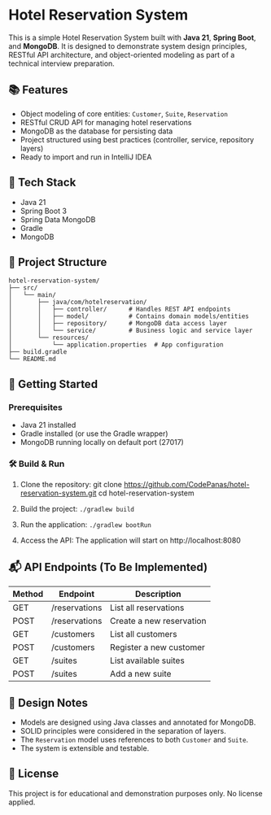 # Hotel Reservation System

This is a simple Hotel Reservation System built with **Java 21**, **Spring Boot**, and **MongoDB**. It is designed to demonstrate system design principles, RESTful API architecture, and object-oriented modeling as part of a technical interview preparation.

## 📚 Features

- Object modeling of core entities: `Customer`, `Suite`, `Reservation`
- RESTful CRUD API for managing hotel reservations
- MongoDB as the database for persisting data
- Project structured using best practices (controller, service, repository layers)
- Ready to import and run in IntelliJ IDEA

## 🧱 Tech Stack

- Java 21
- Spring Boot 3
- Spring Data MongoDB
- Gradle
- MongoDB

## 📁 Project Structure
```
hotel-reservation-system/
├── src/
│   └── main/
│       ├── java/com/hotelreservation/
│       │   ├── controller/      # Handles REST API endpoints
│       │   ├── model/           # Contains domain models/entities
│       │   ├── repository/      # MongoDB data access layer
│       │   └── service/         # Business logic and service layer
│       └── resources/
│           └── application.properties  # App configuration
├── build.gradle
└── README.md
```

## 🚀 Getting Started

### Prerequisites

- Java 21 installed
- Gradle installed (or use the Gradle wrapper)
- MongoDB running locally on default port (27017)

### 🛠️ Build & Run

1. Clone the repository:
   git clone https://github.com/CodePanas/hotel-reservation-system.git
   cd hotel-reservation-system

2. Build the project:
   `./gradlew build`

3. Run the application:
   `./gradlew bootRun`

4. Access the API:
   The application will start on http://localhost:8080

## 📬 API Endpoints (To Be Implemented)

| Method | Endpoint        | Description               |
|--------|-----------------|---------------------------|
| GET    | /reservations   | List all reservations     |
| POST   | /reservations   | Create a new reservation  |
| GET    | /customers      | List all customers        |
| POST   | /customers      | Register a new customer   |
| GET    | /suites         | List available suites     |
| POST   | /suites         | Add a new suite           |

## 🧠 Design Notes

- Models are designed using Java classes and annotated for MongoDB.
- SOLID principles were considered in the separation of layers.
- The `Reservation` model uses references to both `Customer` and `Suite`.
- The system is extensible and testable.

## 📄 License

This project is for educational and demonstration purposes only. No license applied.